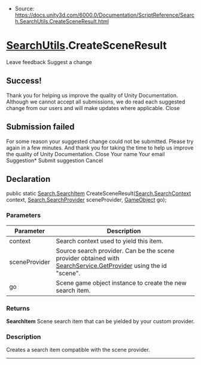 * Source: https://docs.unity3d.com/6000.0/Documentation/ScriptReference/Search.SearchUtils.CreateSceneResult.html

#  [SearchUtils](https://docs.unity3d.com/6000.0/Documentation/ScriptReference/Search.SearchUtils.html).CreateSceneResult
Leave feedback
Suggest a change
## Success!
Thank you for helping us improve the quality of Unity Documentation. Although we cannot accept all submissions, we do read each suggested change from our users and will make updates where applicable.
Close
## Submission failed
For some reason your suggested change could not be submitted. Please <a>try again</a> in a few minutes. And thank you for taking the time to help us improve the quality of Unity Documentation.
Close
Your name Your email Suggestion* Submit suggestion
Cancel
## Declaration
public static [Search.SearchItem](https://docs.unity3d.com/6000.0/Documentation/ScriptReference/Search.SearchItem.html) CreateSceneResult([Search.SearchContext](https://docs.unity3d.com/6000.0/Documentation/ScriptReference/Search.SearchContext.html) context, [Search.SearchProvider](https://docs.unity3d.com/6000.0/Documentation/ScriptReference/Search.SearchProvider.html) sceneProvider, [GameObject](https://docs.unity3d.com/6000.0/Documentation/ScriptReference/GameObject.html) go); 
### Parameters
Parameter | Description  
---|---  
context | Search context used to yield this item.  
sceneProvider | Source search provider. Can be the scene provider obtained with [SearchService.GetProvider](https://docs.unity3d.com/6000.0/Documentation/ScriptReference/Search.SearchService.GetProvider.html) using the id "scene".  
go | Scene game object instance to create the new search item.  
### Returns
**SearchItem** Scene search item that can be yielded by your custom provider. 
### Description
Creates a search item compatible with the scene provider.
* * *
